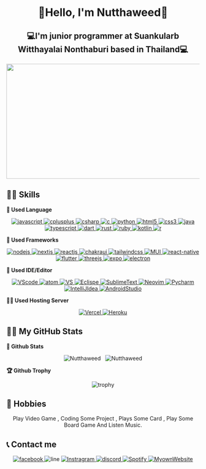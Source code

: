 <h1 align="center">🎉Hello, I'm Nutthaweed🎉</h1>
<h2 align="center">💻I'm junior programmer at Suankularb Witthayalai Nonthaburi based in Thailand💻</h2>
<p align="center">
<img src="https://media.giphy.com/media/n8ClfqBg5oZsUdR28J/giphy-downsized-large.gif" align="center" width="1200" height="300">
 </p>
 
## 👨‍💻 Skills

<b> 🏮 Used Language </b>
<p align="center">
  <a href="https://developer.mozilla.org/en-US/docs/Web/JavaScript"target="_blank">
    <img
      src="https://img.shields.io/badge/javascript-%23323330.svg?style=for-the-badge&logo=javascript&logoColor=%23F7DF1E"
      alt="javascript"
    />
  </a>
  <a href="https://www.w3schools.com/cpp/" target="_blank">
    <img
      src="https://img.shields.io/badge/C%2B%2B-00599C?style=for-the-badge&logo=c%2B%2B&logoColor=white"
      alt="cplusplus"
    />
  </a>
 <a href="https://www.w3schools.com/cs/index.php" target="_blank">
    <img
      src="https://img.shields.io/badge/c%23-%23239120.svg?style=for-the-badge&logo=c-sharp&logoColor=white"
      alt="csharp"
    />
  </a>
 <a href="https://www.tutorialspoint.com/cprogramming/index.htm" target="_blank">
    <img
      src="https://img.shields.io/badge/c-%2300599C.svg?style=for-the-badge&logo=c&logoColor=white"
      alt="c"
    />
  </a>
  <a href="https://www.python.org" target="_blank">
    <img
      src="https://img.shields.io/badge/Python-3776AB?style=for-the-badge&logo=python&logoColor=white"
      alt="python"
    />
  </a>
    <a href="https://www.w3.org/html/" target="_blank">
    <img
      src="https://img.shields.io/badge/html5-%23E34F26.svg?style=for-the-badge&logo=html5&logoColor=white"
      alt="html5"
    />
  </a>
  <a href="https://www.w3schools.com/css/" target="_blank">
    <img
      src="https://img.shields.io/badge/css3-%231572B6.svg?style=for-the-badge&logo=css3&logoColor=white"
      alt="css3"
    />
  </a>
    <a href="https://www.java.com/en/" target="_blank">
    <img
      src="https://img.shields.io/badge/java-%23ED8B00.svg?style=for-the-badge&logo=java&logoColor=white"
      alt="java"
    />
  </a>
      <a href="https://www.typescriptlang.org/" target="_blank">
    <img
      src="https://img.shields.io/badge/typescript-%23007ACC.svg?style=for-the-badge&logo=typescript&logoColor=white"
      alt="typescript"
    />
    </a>
 <a href="https://dart.dev/" target="_blank">
    <img
      src="https://img.shields.io/badge/dart-%230175C2.svg?style=for-the-badge&logo=dart&logoColor=white"
      alt="dart"
    />
    </a>
  <a href="https://www.rust-lang.org/" target="_blank">
    <img
      src="https://img.shields.io/badge/rust-%23000000.svg?style=for-the-badge&logo=rust&logoColor=white"
      alt="rust"
    />
    </a>
 <a href="https://www.ruby-lang.org/en/" target="_blank">
    <img
      src="https://img.shields.io/badge/ruby-%23CC342D.svg?style=for-the-badge&logo=ruby&logoColor=white"
      alt="ruby"
    />
    </a>
 <a href="https://kotlinlang.org/" target="_blank">
    <img
      src="https://img.shields.io/badge/kotlin-%230095D5.svg?style=for-the-badge&logo=kotlin&logoColor=white"
      alt="kotlin"
    />
    </a>
 <a href="https://www.r-project.org/" target="_blank">
    <img
      src="https://img.shields.io/badge/r-%23276DC3.svg?style=for-the-badge&logo=r&logoColor=white"
      alt="r"
    />
    </a>
</p>
 
 <b> 💾 Used Frameworks</b>
 <p align="center">
  <a href="https://nodejs.org/en/"target="_blank">
    <img
      src="https://img.shields.io/badge/node.js-6DA55F?style=for-the-badge&logo=node.js&logoColor=white"
      alt="nodejs"
    />
  </a>
  <a href="https://nextjs.org/"target="_blank">
    <img
      src="https://img.shields.io/badge/Next-black?style=for-the-badge&logo=next.js&logoColor=white"
      alt="nextjs"
    />
  </a>
  <a href="https://reactjs.org/"target="_blank">
    <img
      src="https://img.shields.io/badge/react-%2320232a.svg?style=for-the-badge&logo=react&logoColor=%2361DAFB"
      alt="reactjs"
    />
  </a>
  <a href="https://chakra-ui.com/"target="_blank">
    <img
      src="https://img.shields.io/badge/chakra-%234ED1C5.svg?style=for-the-badge&logo=chakraui&logoColor=white"
      alt="chakraui"
    />
  </a>
  <a href="https://tailwindcss.com/"target="_blank">
    <img
      src="https://img.shields.io/badge/tailwindcss-%2338B2AC.svg?style=for-the-badge&logo=tailwind-css&logoColor=white"
      alt="tailwindcss"
    />
  </a>
  <a href="https://mui.com/"target="_blank">
    <img
      src="https://img.shields.io/badge/MUI-%230081CB.svg?style=for-the-badge&logo=mui&logoColor=white"
      alt="MUI"
    />
  </a>
  <a href="https://reactnative.dev/"target="_blank">
    <img
      src="https://img.shields.io/badge/react_native-%2320232a.svg?style=for-the-badge&logo=react&logoColor=%2361DAFB"
      alt="react-native"
    />
  </a>
  <a href="https://flutter.dev/?gclid=CjwKCAjwoduRBhA4EiwACL5RP5DhOW0e0MNeLgA3qOS78pfEge8vRqLWfILKW2TeMBMMK6WIMdJR3RoCn_QQAvD_BwE&gclsrc=aw.ds"target="_blank">
    <img
      src="https://img.shields.io/badge/Flutter-%2302569B.svg?style=for-the-badge&logo=Flutter&logoColor=white"
      alt="flutter"
    />
  </a>
  <a href="https://threejs.org/"target="_blank">
    <img
      src="https://img.shields.io/badge/threejs-black?style=for-the-badge&logo=three.js&logoColor=white"
      alt="threejs"
    />
  </a>
  <a href="https://expo.dev/"target="_blank">
    <img
      src="https://img.shields.io/badge/expo-1C1E24?style=for-the-badge&logo=expo&logoColor=#D04A37"
      alt="expo"
    />
  </a>
  <a href="https://www.electronjs.org/"target="_blank">
    <img
      src="https://img.shields.io/badge/Electron-191970?style=for-the-badge&logo=Electron&logoColor=white"
      alt="electron"
    />
  </a>
 </p>

 
 <b> 📝 Used IDE/Editor</b>
 <p align="center">
  <a href="https://code.visualstudio.com/"target="_blank">
    <img
      src="https://img.shields.io/badge/Visual%20Studio%20Code-0078d7.svg?style=for-the-badge&logo=visual-studio-code&logoColor=white"
      alt="VScode"
    />
  </a>
   <a href="https://atom.io/"target="_blank">
    <img
      src="https://img.shields.io/badge/Atom-%2366595C.svg?style=for-the-badge&logo=atom&logoColor=white"
      alt="atom"
    />
  </a>
   <a href="https://visualstudio.microsoft.com/"target="_blank">
    <img
      src="https://img.shields.io/badge/Visual%20Studio-5C2D91.svg?style=for-the-badge&logo=visual-studio&logoColor=white"
      alt="VS"
    />
  </a>
   <a href="https://www.eclipse.org/downloads/"target="_blank">
    <img
      src="https://img.shields.io/badge/Eclipse-FE7A16.svg?style=for-the-badge&logo=Eclipse&logoColor=white"
      alt="Eclispe"
    />
  </a>
  <a href="https://www.sublimetext.com/"target="_blank">
    <img
      src="https://img.shields.io/badge/sublime_text-%23575757.svg?style=for-the-badge&logo=sublime-text&logoColor=important"
      alt="SublimeText"
    />
  </a>
  <a href="https://neovim.io/"target="_blank">
    <img
      src="https://img.shields.io/badge/NeoVim-%2357A143.svg?&style=for-the-badge&logo=neovim&logoColor=white"
      alt="Neovim"
    />
  </a>
  <a href="https://www.jetbrains.com/pycharm/"target="_blank">
    <img
      src="https://img.shields.io/badge/pycharm-143?style=for-the-badge&logo=pycharm&logoColor=black&color=black&labelColor=green"
      alt="Pycharm"
    />
  </a>
  <a href="https://www.jetbrains.com/idea/"target="_blank">
    <img
      src="https://img.shields.io/badge/IntelliJIDEA-000000.svg?style=for-the-badge&logo=intellij-idea&logoColor=white"
      alt="IntelliJIdea"
    />
  </a>
  <a href="https://developer.android.com/studio?gclid=CjwKCAjwoduRBhA4EiwACL5RP0Lncj0lqdPX2Qzay2ONwbSPqCu0B4sCJk4hpUSNiCJtG-9UrH0G-BoCxRcQAvD_BwE&gclsrc=aw.ds"target="_blank">
    <img
      src="https://img.shields.io/badge/Android%20Studio-3DDC84.svg?style=for-the-badge&logo=android-studio&logoColor=white"
      alt="AndroidStudio"
    />
  </a>
 </p>

 
<b> 🐕‍🦺 Used Hosting Server</b>
 <p align="center">
 <a href="https://vercel.com/"target="_blank">
    <img
      src="https://img.shields.io/badge/vercel-%23000000.svg?style=for-the-badge&logo=vercel&logoColor=white"
      alt="Vercel"
    />
  </a>
  <a href="https://dashboard.heroku.com/"target="_blank">
    <img
      src="https://img.shields.io/badge/heroku-%23430098.svg?style=for-the-badge&logo=heroku&logoColor=white"
      alt="Heroku"
    />
  </a>
 </p>
 
 

## 🐱‍💻 My GitHub Stats
<b> 📄 Github Stats</b>
  <p align="center">
    <img  src="https://github-readme-stats.vercel.app/api/top-langs?username=Nutthaweed&theme=radical&show_icons=true&locale=en&layout=compact" alt="Nutthaweed" />
    &nbsp;
    <img   src="https://github-readme-stats.vercel.app/api?username=Nutthaweed&theme=radical&show_icons=true&locale=en" alt="Nutthaweed" />
 </p>
 
 
 <b> 🏆 Github Trophy</b>
 <p align="center"><img src="https://github-profile-trophy.vercel.app/?username=nutthaweed&theme=radical&column=8&no-bg=true&no-frame=true" alt=trophy /></p>
 
## 👫 Hobbies
    
<p align="center">
<text>Play Video Game , Coding Some Project , Plays Some Card , Play Some Board Game And Listen Music.</text>
     </p>
    
    
## 📞 Contact me

<p align="center">
 <a href="https://www.facebook.com/Nutthaweed/"target="_blank">
    <img src="https://img.shields.io/badge/Facebook-%231877F2.svg?style=for-the-badge&logo=Facebook&logoColor=white" alt="facebook"/>
  </a>
 <a>
    <img src="https://img.shields.io/badge/totopichayasuksa-00C300?style=for-the-badge&logo=line&logoColor=white" alt="line"/>
  </a>
 <a href="https://www.instagram.com/nutthaweed/"target="_blank">
    <img src="https://img.shields.io/badge/nutthaweed-%23E4405F.svg?style=for-the-badge&logo=Instagram&logoColor=white" alt="Instragram"/>
  </a>
 <a href="https://discord.gg/VvmSBQNqg7"target="_blank">
    <img src="https://img.shields.io/badge/Krungtepian-%237289DA.svg?style=for-the-badge&logo=discord&logoColor=white" alt="discord"/>
  </a>
 <a href="https://open.spotify.com/playlist/46l7lpyZfyum9G0dHuc4w7"target="_blank">
    <img src="https://img.shields.io/badge/Spotify-1ED760?style=for-the-badge&logo=spotify&logoColor=white" alt="Spotify"/>
  </a>
 <a href="https://mywebsite-nutthaweed.vercel.app/"target="_blank">
    <img src="https://img.shields.io/badge/MyWebsite-%23000000.svg?style=for-the-badge&logo=firefox&logoColor=#FF7139" alt="MyownWebsite"/>
  </a>
 </p>
